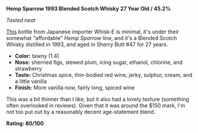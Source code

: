 **Hemp Sparrow 1993 Blended Scotch Whisky 27 Year Old / 45.2%**

*Tasted neat*

[This](https://www.whiskybase.com/whiskies/whisky/193254/blended-scotch-whisky-1993-w-e) bottle from Japanese importer Whisk-E is minimal, it's under their somewhat "affordable" *Hemp Sparrow* line, and it's a Blended Scotch Whisky distilled in 1993, and aged in Sherry Butt #47 for 27 years.

* **Color:** tawny (1.4)
* **Nose:** sherried figs, stewed plum, icing sugar, ethanol, chlorine, and strawberry
* **Taste:** Christmas spice, thin-bodied red wine, jerky, sulphur, cream, and a little vanilla
* **Finish:** More vanilla now, fairly long, spiced wine

This was a bit thinner than I like, but it also had a lovely texture (something often overlooked in reviews).  Given that it was around the $150 mark, I'm not too put out by a reasonably decent age-statement blend.

**Rating: 80/100**